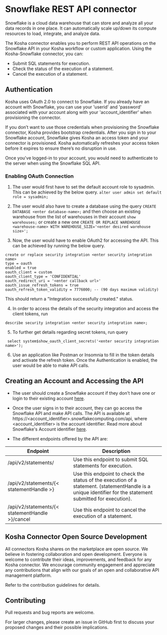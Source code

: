 # Snowflake REST API connector #

Snowflake is a cloud data warehouse that can store and analyze all your data records in one place. It can automatically scale up/down its compute resources to load, integrate, and analyze data.

The Kosha connector enables you to perform REST API operations on the Snowflake API in your Kosha workflow or custom application. Using the Kosha-Snowflake connector, you can:

* Submit SQL statements for execution.
* Check the status of the execution of a statement.
* Cancel the execution of a statement.

## Authentication ##

Kosha uses OAuth 2.0 to connect to Snowflake. If you already have an account with Snowflake, you can use your 'userid' and 'password' associated with your account along with your 'account_identifier' when provisioning the connector.

If you don’t want to use those credentials when provisioning the Snowflake connector, Kosha provides bootstrap credentials. After you sign in to your Snowflake account, Snowflake gives Kosha an access token and your connector is provisioned. Kosha automatically refreshes your access token before it expires to ensure there’s no disruption in use.


Once you've logged-in to your account, you would need to authenticate to the server when using the Snowflake SQL API.

### Enabling OAuth Connection ###

1. The user would first have to set the default account role to sysadmin. This can be achieved by the below query. 
```alter user admin set default role = sysadmin;```

2. The user would also have to create a database using the query ```CREATE DATABASE <enter database-name>;``` and then
choose an existing warehouse from the list of warehouses in their account 
```show warehouses;``` or create a new one ```CREATE OR REPLACE WAREHOUSE <warehouse-name> WITH WAREHOUSE_SIZE='<enter desired warehouse size>';``` 

3. Now, the user would have to enable OAuth2 for accessing the API. This can be achieved by running the below query.
```
create or replace security integration <enter security integration name>
type = oauth
enabled = true
oauth_client = custom
oauth_client_type = 'CONFIDENTIAL'
oauth_redirect_uri = '<enter callback url>'
oauth_issue_refresh_tokens = true
oauth_refresh_token_validity = 7776000; -- (90 days maximum validity) 
```
This should return a "Integration <enter security integration name> successfully created." status.

4. In order to access the details of the security integration and access the client tokens, run

```describe security integration <enter security integration name>;```

5. To further get details regarding secret tokens, run query 

``` select system$show_oauth_client_secrets('<enter security integration name>');```

6. Use an application like Postman or Insomnia to fill in the token details and activate the refresh token. Once the Authentication is enabled, the user would be able to make API calls.

## Creating an Account and Accessing the API ##

* The user should create a Snowflake account if they don't have one or login to their existing account [here](https://signup.snowflake.com/?utm_cta=trial-en-www-homepage-top-right-nav-ss-evg&_ga=2.74406678.547897382.1657561304-1006975775.1656432605&_gac=1.254279162.1656541671.Cj0KCQjw8O-VBhCpARIsACMvVLPE7vSFoPt6gqlowxPDlHT6waZ2_Kd3-4926XLVs0QvlzvTvIKg7pgaAqd2EALw_wcB).

* Once the user signs in to their account, they can go access the Snowflake API and make API calls. The API is available at https://<account_identifier>.snowflakecomputing.com/api, where <account_identifier> is the account identifier. Read more about Snowflake's Account identifier [here](https://docs.snowflake.com/en/user-guide/admin-account-identifier).

* The different endpoints offered by the API are:

| Endpoint | Description |
| -------------------------------------------- | -------------------------------------------- |
| /api/v2/statements/ | Use this endpoint to submit SQL statements for execution. |
| /api/v2/statements/{< statementHandle >} | Use this endpoint to check the status of the execution of a statement. (statementHandle is a unique identifier for the statement submitted for execution). |
| /api/v2/statements/{< statementHandle >}/cancel | Use this endpoint to cancel the execution of a statement. |


## Kosha Connector Open Source Development

All connectors Kosha shares on the marketplace are open source. We believe in fostering collaboration and open development. Everyone is welcome to contribute their ideas, improvements, and feedback for any Kosha connector. We encourage community engagement and appreciate any contributions that align with our goals of an open and collaborative API management platform.

Refer to the contribution guidelines for details.

## Contributing

Pull requests and bug reports are welcome.

For larger changes, please create an issue in GitHub first to discuss your proposed changes and their possible implications.










